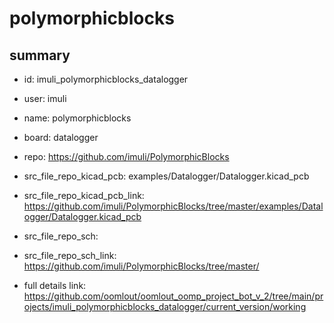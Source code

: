 # polymorphicblocks
 
## summary 
* id: imuli_polymorphicblocks_datalogger
* user: imuli
* name: polymorphicblocks
* board: datalogger
* repo: https://github.com/imuli/PolymorphicBlocks
* src_file_repo_kicad_pcb: examples/Datalogger/Datalogger.kicad_pcb
* src_file_repo_kicad_pcb_link: https://github.com/imuli/PolymorphicBlocks/tree/master/examples/Datalogger/Datalogger.kicad_pcb


* src_file_repo_sch: 
* src_file_repo_sch_link: https://github.com/imuli/PolymorphicBlocks/tree/master/
* full details link: https://github.com/oomlout/oomlout_oomp_project_bot_v_2/tree/main/projects/imuli_polymorphicblocks_datalogger/current_version/working  







